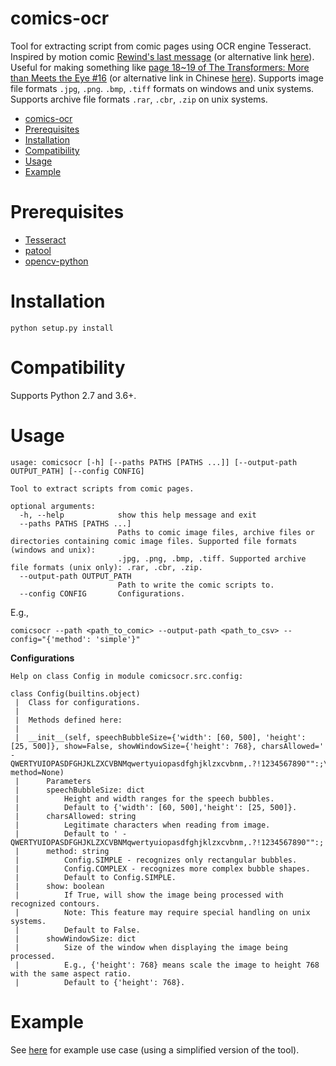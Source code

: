 # comics-ocr
Tool for extracting script from comic pages using OCR engine Tesseract. Inspired by motion comic [Rewind's last message](https://www.youtube.com/watch?v=1LBFR90f6rg) (or alternative link [here](https://www.bilibili.com/video/av2786047)). Useful for making something like [page 18~19 of The Transformers: More than Meets the Eye #16](https://www.transformers.kiev.ua/index.php?pageid=idw) (or alternative link in Chinese [here](http://www.tfg2.com/read.php?tid-45122.html)). Supports image file formats `.jpg`, `.png`. `.bmp`, `.tiff` formats on windows and unix systems. Supports archive file formats `.rar`, `.cbr`, `.zip` on unix systems.

- [comics-ocr](#comics-ocr)
- [Prerequisites](#prerequisites)
- [Installation](#installation)
- [Compatibility](#compatibility)
- [Usage](#usage)
- [Example](#example)

# Prerequisites
* [Tesseract](https://github.com/tesseract-ocr/tessdoc/blob/master/Home.md)
* [patool](https://github.com/wummel/patool)
* [opencv-python](https://pypi.org/project/opencv-python/)

# Installation

```
python setup.py install
```

# Compatibility
Supports Python 2.7 and 3.6+.


# Usage
```
usage: comicsocr [-h] [--paths PATHS [PATHS ...]] [--output-path OUTPUT_PATH] [--config CONFIG]

Tool to extract scripts from comic pages.

optional arguments:
  -h, --help            show this help message and exit
  --paths PATHS [PATHS ...]
                        Paths to comic image files, archive files or directories containing comic image files. Supported file formats (windows and unix):
                        .jpg, .png, .bmp, .tiff. Supported archive file formats (unix only): .rar, .cbr, .zip.
  --output-path OUTPUT_PATH
                        Path to write the comic scripts to.
  --config CONFIG       Configurations.
```
E.g.,
```
comicsocr --path <path_to_comic> --output-path <path_to_csv> --config="{'method': 'simple'}"
```
**Configurations**
```
Help on class Config in module comicsocr.src.config:

class Config(builtins.object)
 |  Class for configurations.
 |
 |  Methods defined here:
 |
 |  __init__(self, speechBubbleSize={'width': [60, 500], 'height': [25, 500]}, show=False, showWindowSize={'height': 768}, charsAllowed=' -QWERTYUIOPASDFGHJKLZXCVBNMqwertyuiopasdfghjklzxcvbnm,.?!1234567890"":;\'', method=None)
 |      Parameters
 |      speechBubbleSize: dict
 |          Height and width ranges for the speech bubbles.
 |          Default to {'width': [60, 500],'height': [25, 500]}.
 |      charsAllowed: string
 |          Legitimate characters when reading from image.
 |          Default to ' -QWERTYUIOPASDFGHJKLZXCVBNMqwertyuiopasdfghjklzxcvbnm,.?!1234567890"":;''.
 |      method: string
 |          Config.SIMPLE - recognizes only rectangular bubbles.
 |          Config.COMPLEX - recognizes more complex bubble shapes.
 |          Default to Config.SIMPLE.
 |      show: boolean
 |          If True, will show the image being processed with recognized contours.
 |          Note: This feature may require special handling on unix systems.
 |          Default to False.
 |      showWindowSize: dict
 |          Size of the window when displaying the image being processed.
 |          E.g., {'height': 768} means scale the image to height 768 with the same aspect ratio.
 |          Default to {'height': 768}.
```
# Example
See [here](https://largecats.github.io/2019/06/20/ocr-with-comics/) for example use case (using a simplified version of the tool).